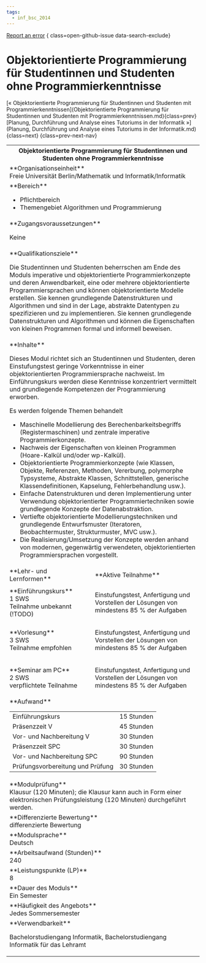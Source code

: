 ```yaml
---
tags:
  - inf_bsc_2014
---
```

[Report an error](https://github.com/SGSSGene/FUB-SUP/issues/new?title=Error%20in%20%22Objektorientierte%20Programmierung%20f%C3%BCr%20Studentinnen%20und%20Studenten%20ohne%20Programmierkenntnisse%22&body=There%20seems%20to%20be%20an%20error%20in%20module%20%22Objektorientierte%20Programmierung%20f%C3%BCr%20Studentinnen%20und%20Studenten%20ohne%20Programmierkenntnisse%22%2E%0A%0A%3CDescribe%20here%20a%20slightly%20more%20detailed%20description%20of%20what%20is%20wrong%3E&labels=bug)
{ class=open-github-issue data-search-exclude}

# Objektorientierte Programmierung für Studentinnen und Studenten ohne Programmierkenntnisse

[« Objektorientierte Programmierung für Studentinnen und Studenten mit Programmierkenntnissen](Objektorientierte Programmierung für Studentinnen und Studenten mit Programmierkenntnissen.md){class=prev}
[Planung, Durchführung und Analyse eines Tutoriums in der Informatik »](Planung, Durchführung und Analyse eines Tutoriums in der Informatik.md){class=next}
{class=prev-next-nav}

<table markdown id="moduledesc">
<tr markdown class="moduledesc_head"><th colspan="2">Objektorientierte Programmierung für Studentinnen und Studenten ohne Programmierkenntnisse </th></tr>
<tr markdown><td colspan="2">**Organisationseinheit**   <br>Freie Universität Berlin/Mathematik und Informatik/Informatik</td></tr>

<tr markdown><td colspan="2">**Bereich**<br>


- Pflichtbereich
- Themengebiet Algorithmen und Programmierung

</td></tr>

<tr markdown><td colspan="2">**Zugangsvoraussetzungen** <br>

Keine


</td></tr>
<tr markdown><td colspan="2">**Qualifikationsziele**    <br>

Die Studentinnen und Studenten beherrschen am Ende des Moduls imperative und
objektorientierte Programmierkonzepte und deren Anwendbarkeit, eine oder
mehrere objektorientierte Programmiersprachen und können objektorientierte
Modelle erstellen. Sie kennen grundlegende Datenstrukturen und Algorithmen
und sind in der Lage, abstrakte Datentypen zu spezifizieren und zu
implementieren. Sie kennen grundlegende Datenstrukturen und Algorithmen und
können die Eigenschaften von kleinen Programmen formal und informell
beweisen.


</td></tr>
<tr markdown><td colspan="2">**Inhalte**                <br>

Dieses Modul richtet sich an Studentinnen und Studenten, deren
Einstufungstest geringe Vorkenntnisse in einer objektorientierten
Programmiersprache nachweist. Im Einführungskurs werden diese Kenntnisse
konzentriert vermittelt und grundlegende Kompetenzen der Programmierung
erworben.

Es werden folgende Themen behandelt

- Maschinelle
  Modellierung des Berechenbarkeitsbegriffs (Registermaschinen) und zentrale
  imperative Programmierkonzepte.
- Nachweis der Eigenschaften von kleinen
  Programmen (Hoare-Kalkül und/oder wp-Kalkül).
- Objektorientierte
  Programmierkonzepte (wie Klassen, Objekte, Referenzen, Methoden, Vererbung,
  polymorphe Typsysteme, Abstrakte Klassen, Schnittstellen, generische
  Klassendefinitionen, Kapselung, Fehlerbehandlung usw.).
- Einfache
  Datenstrukturen und deren Implementierung unter Verwendung
  objektorientierter Programmiertechniken sowie grundlegende Konzepte der
  Datenabstraktion.
- Vertiefte objektorientierte Modellierungstechniken und
  grundlegende Entwurfsmuster (Iteratoren, Beobachtermuster, Strukturmuster,
  MVC usw.).
- Die Realisierung/Umsetzung der Konzepte werden anhand von
  modernen, gegenwärtig verwendeten, objektorientierten Programmiersprachen
  vorgestellt.


</td></tr>

<tr markdown><td>**Lehr- und Lernformen**</td><td>**Aktive Teilnahme**</td></tr>
<tr markdown><td> **Einführungskurs** <br>1 SWS <br> Teilnahme unbekannt (!TODO)</td><td>

Einstufungstest, Anfertigung und Vorstellen der Lösungen
von mindestens 85 % der Aufgaben
</td></tr>
<tr markdown><td> **Vorlesung** <br>3 SWS <br> Teilnahme empfohlen</td><td>

Einstufungstest, Anfertigung und Vorstellen der Lösungen
von mindestens 85 % der Aufgaben
</td></tr>
<tr markdown><td> **Seminar am PC** <br>2 SWS <br> verpflichtete Teilnahme</td><td>

Einstufungstest, Anfertigung und Vorstellen der Lösungen
von mindestens 85 % der Aufgaben
</td></tr>
<tr markdown><td colspan="2">**Aufwand**                <br>
<table class="aufwand_table">
<tr><td>Einführungskurs</td><td>15 Stunden</td></tr>
<tr><td>Präsenzzeit V</td><td>45 Stunden</td></tr>
<tr><td>Vor- und Nachbereitung V</td><td>30 Stunden</td></tr>
<tr><td>Präsenzzeit SPC</td><td>30 Stunden</td></tr>
<tr><td>Vor- und Nachbereitung SPC</td><td>90 Stunden</td></tr>
<tr><td>Prüfungsvorbereitung und Prüfung</td><td>30 Stunden</td></tr>
</table>

</td></tr>
<tr markdown><td colspan="2">**Modulprüfung**             <br>Klausur (120 Minuten); die Klausur kann auch in Form einer elektronischen
Prüfungsleistung (120 Minuten) durchgeführt werden.


</td></tr>
<tr markdown><td colspan="2">**Differenzierte Bewertung** <br>differenzierte Bewertung

</td></tr>
<tr markdown><td colspan="2">**Modulsprache**             <br>Deutsch</td></tr>
<tr markdown><td colspan="2">**Arbeitsaufwand (Stunden)** <br>240</td></tr>
<tr markdown><td colspan="2">**Leistungspunkte (LP)**     <br>8</td></tr>
<tr markdown><td colspan="2">**Dauer des Moduls**         <br>Ein Semester</td></tr>
<tr markdown><td colspan="2">**Häufigkeit des Angebots**  <br>Jedes Sommersemester</td></tr>
<tr markdown><td colspan="2">**Verwendbarkeit**           <br>

Bachelorstudiengang Informatik, Bachelorstudiengang Informatik für das
Lehramt


</td></tr>


</table>
